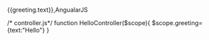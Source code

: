 <!DOCTYPE html>
<html ng-app>
<head lang="en">
    <meta charset="UTF-8">
    <script src="http://apps.bdimg.com/libs/angular.js/1.2.16/angular.min.js"></script>
    <script src="js/controller.js"></script>
    <title>HelloAngularJS</title>
</head>
<body>
    <div ng-controller="HelloController">
	    <p>{{greeting.text}},AngualarJS</p>
    </div>
</body>
</html>

/* controller.js*/
function HelloController($scope){
    $scope.greeting={text:"Hello"}
}
